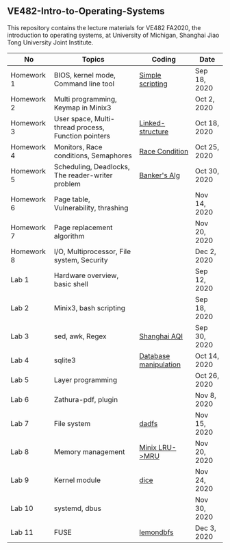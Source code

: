 ## VE482-Intro-to-Operating-Systems
This repository contains the lecture materials for VE482 FA2020, the introduction to operating systems, at University of Michigan, Shanghai Jiao Tong University Joint Institute.

|No | Topics                           | Coding | Date |
|----------|----------------------------------|------------|---------|
|Homework 1 |BIOS, kernel mode, Command line tool |[Simple scripting](https://github.com/graveszhang/VE482-Intro-to-Operating-Systems/blob/master/homework/h1/h1.sh)  |Sep 18, 2020|
| Homework 2 |Multi programming, Keymap in Minix3|  |Oct 2, 2020|
|Homework 3 |User space, Multi-thread process, Function pointers |[Linked-structure](https://github.com/graveszhang/VE482-Intro-to-Operating-Systems/tree/master/homework/h3)|Oct 18, 2020|
| Homework 4 |Monitors, Race conditions, Semaphores | [Race Condition](https://github.com/graveszhang/VE482-Intro-to-Operating-Systems/tree/master/homework/h4)| Oct 25, 2020|
|Homework 5 |Scheduling, Deadlocks, The reader-writer problem | [Banker's Alg](https://github.com/graveszhang/VE482-Intro-to-Operating-Systems/tree/master/homework/h5/banker_alg) | Oct 30, 2020 |
| Homework 6 |Page table, Vulnerability, thrashing||Nov 14, 2020|
| Homework 7 |Page replacement algorithm||Nov 20, 2020|
| Homework 8 |I/O, Multiprocessor, File system, Security||Dec 2, 2020|
|Lab 1 |Hardware overview, basic shell|  |Sep 12, 2020|
|Lab 2 |Minix3, bash scripting|  |Sep 18, 2020|
|Lab 3 |sed, awk, Regex  |[Shanghai AQI](https://github.com/graveszhang/VE482-Intro-to-Operating-Systems/blob/master/lab/l3/sh_air.sh)|Sep 30, 2020|
|Lab 4 |sqlite3 | [Database manipulation](https://github.com/graveszhang/VE482-Intro-to-Operating-Systems/blob/master/lab/l4/Lab4%20Report.md)| Oct 14, 2020|
|Lab 5 |Layer programming |  | Oct 26, 2020 |
|Lab 6 |Zathura-pdf, plugin| |Nov 8, 2020|
|Lab 7 |File system| [dadfs](https://github.com/graveszhang/VE482-Intro-to-Operating-Systems/tree/master/lab/l7/dadfs)|Nov 15, 2020|
|Lab 8 |Memory management| [Minix LRU->MRU](https://github.com/graveszhang/VE482-Intro-to-Operating-Systems/tree/master/lab/l8/region.c)|Nov 20, 2020|
|Lab 9 |Kernel module| [dice](https://github.com/graveszhang/VE482-Operating-Systems/tree/master/lab/l9)|Nov 24, 2020|
|Lab 10 |systemd, dbus| |Nov 30, 2020|
|Lab 11 |FUSE| [lemondbfs](https://github.com/graveszhang/VE482-Operating-Systems/blob/master/lab/l11/lab11_report.md)|Dec 3, 2020|

